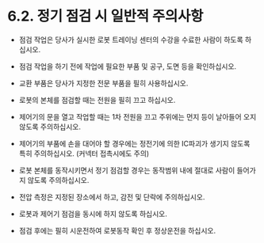 ﻿# 6.2. 정기 점검 시 일반적 주의사항

* 점검 작업은 당사가 실시한 로봇 트레이닝 센터의 수강을 수료한 사람이 하도록 하십시오.

* 점검 작업을 하기 전에 작업에 필요한 부품 및 공구, 도면 등을 확인하십시오.

* 교환 부품은 당사가 지정한 전문 부품을 필히 사용하십시오.

* 로봇의 본체를 점검할 때는 전원을 필히 끄고 하십시오.

* 제어기의 문을 열고 작업할 때는 1차 전원을 끄고 주위에는 먼지 등이 날아들어 오지 않도록 주의하십시오.

* 제어기의 부품에 손을 대어야 할 경우에는 정전기에 의한 IC파괴가 생기지 않도록 특히 주의하십시오. (커넥터 접촉시에도 주의)

* 로봇 본체를 동작시키면서 정기 점검할 경우는 동작범위 내에 절대로 사람이 들어가지 않도록 주의하십시오.

* 전압 측정은 지정된 장소에서 하고, 감전 및 단락에 주의하십시오.

* 로봇과 제어기 점검을 동시에 하지 않도록 하십시오.

* 점검 후에는 필히 시운전하여 로봇동작 확인 후 정상운전을 하십시오.
